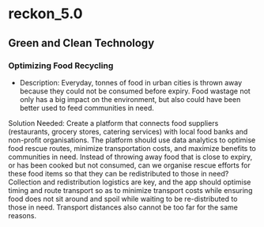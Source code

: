 # reckon_5.0
## Green and Clean Technology
### Optimizing Food Recycling
- Description: Everyday, tonnes of food in urban cities is thrown away because they could not be consumed before expiry. Food wastage not only has a big impact on the environment, but also could have been better used to feed communities in need.

Solution Needed: Create a platform that connects food suppliers (restaurants, grocery stores, catering services) with local food banks and non-profit organisations. The platform should use data analytics to optimise food rescue routes, minimize transportation costs, and maximize benefits to communities in need. Instead of throwing away food that is close to expiry, or has been cooked but not consumed, can we organise rescue efforts for these food items so that they can be redistributed to those in need? Collection and redistribution logistics are key, and the app should optimise timing and route transport so as to minimize transport costs while ensuring food does not sit around and spoil while waiting to be re-distributed to those in need. Transport distances also cannot be too far for the same reasons.
